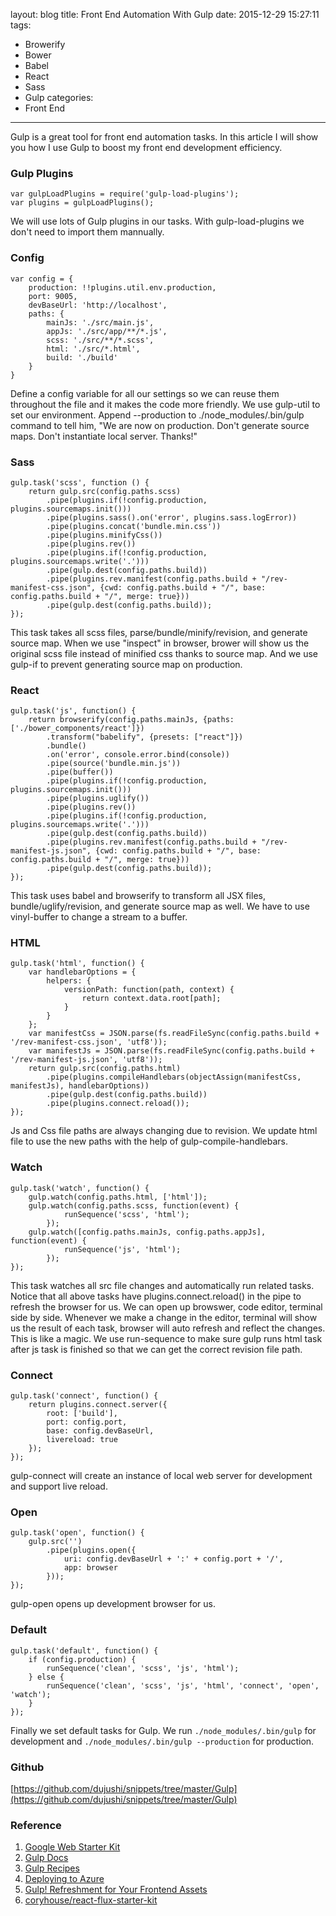 layout: blog
title: Front End Automation With Gulp
date: 2015-12-29 15:27:11
tags:
- Browerify
- Bower
- Babel
- React
- Sass
- Gulp
categories:
- Front End
---
Gulp is a great tool for front end automation tasks. In this article I will show you how I use Gulp to boost my front end development efficiency.<!-- more --> 

### Gulp Plugins
```
var gulpLoadPlugins = require('gulp-load-plugins');
var plugins = gulpLoadPlugins();
```
We will use lots of Gulp plugins in our tasks. With gulp-load-plugins we don't need to import them mannually.

### Config
```
var config = {
    production: !!plugins.util.env.production,
	port: 9005,
	devBaseUrl: 'http://localhost',
	paths: {
		mainJs: './src/main.js',
		appJs: './src/app/**/*.js',
		scss: './src/**/*.scss',
		html: './src/*.html',
		build: './build'
	}
}
```
Define a config variable for all our settings so we can reuse them throughout the file and it makes the code more friendly. We use gulp-util to set our environment. Append --production to ./node_modules/.bin/gulp command to tell him, "We are now on production. Don't generate source maps. Don't instantiate local server. Thanks!" 

### Sass
```
gulp.task('scss', function () {
    return gulp.src(config.paths.scss)
        .pipe(plugins.if(!config.production, plugins.sourcemaps.init()))
        .pipe(plugins.sass().on('error', plugins.sass.logError))
        .pipe(plugins.concat('bundle.min.css'))
        .pipe(plugins.minifyCss())
        .pipe(plugins.rev())
        .pipe(plugins.if(!config.production, plugins.sourcemaps.write('.')))
        .pipe(gulp.dest(config.paths.build))
        .pipe(plugins.rev.manifest(config.paths.build + "/rev-manifest-css.json", {cwd: config.paths.build + "/", base: config.paths.build + "/", merge: true}))
        .pipe(gulp.dest(config.paths.build));
});
```
This task takes all scss files, parse/bundle/minify/revision, and generate source map. When we use "inspect" in browser, brower will show us the original scss file instead of minified css thanks to source map. And we use gulp-if to prevent generating source map on production.

### React
```
gulp.task('js', function() {
    return browserify(config.paths.mainJs, {paths: ['./bower_components/react']})
        .transform("babelify", {presets: ["react"]})
        .bundle()
        .on('error', console.error.bind(console))
        .pipe(source('bundle.min.js'))
        .pipe(buffer())
        .pipe(plugins.if(!config.production, plugins.sourcemaps.init()))
        .pipe(plugins.uglify())
        .pipe(plugins.rev())
        .pipe(plugins.if(!config.production, plugins.sourcemaps.write('.')))
        .pipe(gulp.dest(config.paths.build))
        .pipe(plugins.rev.manifest(config.paths.build + "/rev-manifest-js.json", {cwd: config.paths.build + "/", base: config.paths.build + "/", merge: true}))
        .pipe(gulp.dest(config.paths.build));
});
```
This task uses babel and browserify to transform all JSX files, bundle/uglify/revision, and generate source map as well. We have to use vinyl-buffer to change a stream to a buffer.

### HTML
```
gulp.task('html', function() {
    var handlebarOptions = {
        helpers: {
            versionPath: function(path, context) {
                return context.data.root[path];
            }
        }
    };
    var manifestCss = JSON.parse(fs.readFileSync(config.paths.build + '/rev-manifest-css.json', 'utf8'));
    var manifestJs = JSON.parse(fs.readFileSync(config.paths.build + '/rev-manifest-js.json', 'utf8'));
    return gulp.src(config.paths.html)
        .pipe(plugins.compileHandlebars(objectAssign(manifestCss, manifestJs), handlebarOptions))
        .pipe(gulp.dest(config.paths.build))
        .pipe(plugins.connect.reload());
});
```
Js and Css file paths are always changing due to revision. We update html file to use the new paths with the help of gulp-compile-handlebars.

### Watch
```
gulp.task('watch', function() {
	gulp.watch(config.paths.html, ['html']);
	gulp.watch(config.paths.scss, function(event) {
            runSequence('scss', 'html');
        });
	gulp.watch([config.paths.mainJs, config.paths.appJs], function(event) {
            runSequence('js', 'html');
        });
});
```
This task watches all src file changes and automatically run related tasks. Notice that all above tasks have plugins.connect.reload() in the pipe to refresh the browser for us. We can open up browswer, code editor, terminal side by side. Whenever we make a change in the editor, terminal will show us the result of each task, browser will auto refresh and reflect the changes. This is like a magic. We use run-sequence to make sure gulp runs html task after js task is finished so that we can get the correct revision file path. 

### Connect
```
gulp.task('connect', function() {
    return plugins.connect.server({
        root: ['build'],
        port: config.port,
        base: config.devBaseUrl,
        livereload: true
    });
});
```
gulp-connect will create an instance of local web server for development and support live reload.

### Open
```
gulp.task('open', function() {
    gulp.src('')
        .pipe(plugins.open({
            uri: config.devBaseUrl + ':' + config.port + '/',
            app: browser
        }));
});
```
gulp-open opens up development browser for us.

### Default
```
gulp.task('default', function() {
    if (config.production) {
        runSequence('clean', 'scss', 'js', 'html');
    } else {
        runSequence('clean', 'scss', 'js', 'html', 'connect', 'open', 'watch');
    }
});
```
Finally we set default tasks for Gulp. We run ```./node_modules/.bin/gulp``` for development and ```./node_modules/.bin/gulp --production``` for production.

### Github
[https://github.com/dujushi/snippets/tree/master/Gulp](https://github.com/dujushi/snippets/tree/master/Gulp)

### Reference
1. [Google Web Starter Kit](https://github.com/google/web-starter-kit/blob/master/gulpfile.babel.js)
2. [Gulp Docs](https://github.com/gulpjs/gulp/blob/master/docs/README.md)
3. [Gulp Recipes](https://github.com/gulpjs/gulp/tree/master/docs/recipes#recipes)
4. [Deploying to Azure](https://github.com/aranasoft/todo-azurewebsites/wiki/Deploying-to-Azure)
5. [Gulp! Refreshment for Your Frontend Assets](https://knpuniversity.com/screencast/gulp)
6. [coryhouse/react-flux-starter-kit](https://github.com/coryhouse/react-flux-starter-kit/blob/master/gulpfile.js)
